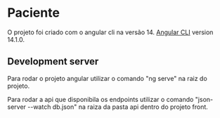 # Paciente

O projeto foi criado com o angular cli na versão 14. [Angular CLI](https://github.com/angular/angular-cli) version 14.1.0.

## Development server

Para rodar o projeto angular utilizar o comando "ng serve" na raiz do projeto.

Para rodar a api que disponibila os endpoints utilizar o comando "json-server --watch db.json" na raiza da pasta api dentro do projeto front.


